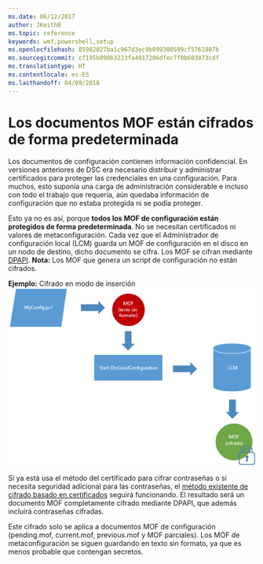 ```yaml
---
ms.date: 06/12/2017
author: JKeithB
ms.topic: reference
keywords: wmf,powershell,setup
ms.openlocfilehash: 85982027ba1c967d3ec9b099300509cf5761807b
ms.sourcegitcommit: cf195b090b3223fa4917206dfec7f0b603873cdf
ms.translationtype: HT
ms.contentlocale: es-ES
ms.lasthandoff: 04/09/2018
---
```

# <a name="mof-documents-are-encrypted-by-default"></a>Los documentos MOF están cifrados de forma predeterminada

Los documentos de configuración contienen información confidencial. En versiones anteriores de DSC era necesario distribuir y administrar certificados para proteger las credenciales en una configuración. Para muchos, esto suponía una carga de administración considerable e incluso con todo el trabajo que requería, aún quedaba información de configuración que no estaba protegida ni se podía proteger.

Esto ya no es así, porque **todos los MOF de configuración están protegidos de forma predeterminada**. No se necesitan certificados ni valores de metaconfiguración. Cada vez que el Administrador de configuración local (LCM) guarda un MOF de configuración en el disco en un nodo de destino, dicho documento se cifra. Los MOF se cifran mediante [DPAPI](https://msdn.microsoft.com/library/ms995355.aspx). **Nota:** Los MOF que genera un script de configuración no están cifrados.

**Ejemplo:** Cifrado en modo de inserción ![Cifrado de MOF](../images/MOF_Encryption.jpg)

Si ya está usa el método del certificado para cifrar contraseñas o si necesita seguridad adicional para las contraseñas, el [método existente de cifrado basado en certificados](https://msdn.microsoft.com/powershell/dsc/securemof) seguirá funcionando. El resultado será un documento MOF completamente cifrado mediante DPAPI, que además incluirá contraseñas cifradas.

Este cifrado solo se aplica a documentos MOF de configuración (pending.mof, current.mof, previous.mof y MOF parciales). Los MOF de metaconfiguración se siguen guardando en texto sin formato, ya que es menos probable que contengan secretos.